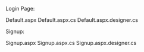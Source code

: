 Login Page:

Default.aspx
Default.aspx.cs
Default.aspx.designer.cs

Signup:

Signup.aspx
Signup.aspx.cs
Signup.aspx.designer.cs

